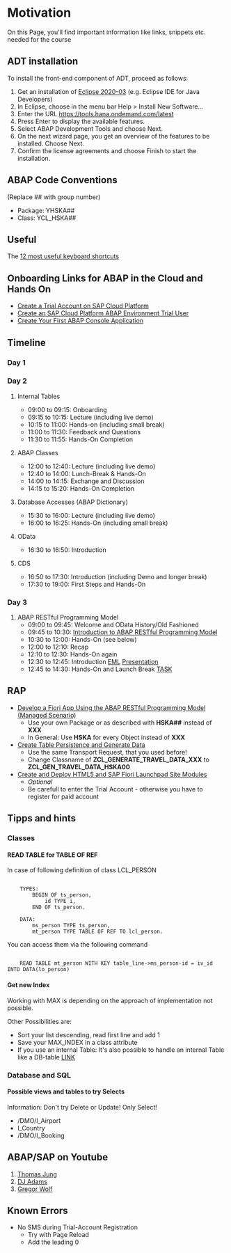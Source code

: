 # Motivation

On this Page, you'll find important information like links, snippets etc. needed for the course

## ADT installation

To install the front-end component of ADT, proceed as follows:

1. Get an installation of [Eclipse 2020-03](https://www.eclipse.org/downloads/packages/release/2020-03/r) (e.g. Eclipse IDE for Java Developers)
2. In Eclipse, choose in the menu bar Help > Install New Software...
3. Enter the URL <https://tools.hana.ondemand.com/latest>
4. Press Enter to display the available features.
5. Select ABAP Development Tools and choose Next.
6. On the next wizard page, you get an overview of the features to be installed. Choose Next.
7. Confirm the license agreements and choose Finish to start the installation.
<!-- Quelle: https://tools.hana.ondemand.com/#abap -->

## ABAP Code Conventions

(Replace ## with group number)

* Package: YHSKA##
* Class: YCL_HSKA##

## Useful

The [12 most useful keyboard shortcuts](https://soschlegel.github.io/abap_hska/ABAP_Shortcuts.html)

## Onboarding Links for ABAP in the Cloud and Hands On

* [Create a Trial Account on SAP Cloud Platform](https://developers.sap.com/tutorials/hcp-create-trial-account.html)
* [Create an SAP Cloud Platform ABAP Environment Trial User](https://developers.sap.com/tutorials/abap-environment-trial-onboarding.html)
* [Create Your First ABAP Console Application](https://developers.sap.com/tutorials/abap-environment-console-application.html)

## Timeline

### Day 1

### Day 2

1. Internal Tables
    * 09:00 to 09:15: Onboarding
    * 09:15 to 10:15: Lecture (including live demo)
    * 10:15 to 11:00: Hands-on (including small break)
    * 11:00 to 11:30: Feedback and Questions
    * 11:30 to 11:55: Hands-On Completion

2. ABAP Classes
   * 12:00 to 12:40: Lecture (including live demo)
   * 12:40 to 14:00: Lunch-Break & Hands-On
   * 14:00 to 14:15: Exchange and Discussion
   * 14:15 to 15:20: Hands-On Completion

3. Database Accesses (ABAP Dictionary)
   * 15:30 to 16:00: Lecture (including live demo)
   * 16:00 to 16:25: Hands-On (including small break)

4. OData
   * 16:30 to 16:50: Introduction

5. CDS
    * 16:50 to 17:30: Introduction (including Demo and longer break)
    * 17:30 to 19:00: First Steps and Hands-On

### Day 3

1. ABAP RESTful Programming Model
    * 09:00 to 09:45: Welcome and OData History/Old Fashioned
    * 09:45 to 10:30: [Introduction to ABAP RESTful Programming Model](presentations/04_01_RAP_Overview.pdf)
    * 10:30 to 12:00: Hands-On (see below)
    * 12:00 to 12:10: Recap
    * 12:10 to 12:30: Hands-On again
    * 12:30 to 12:45: Introduction [EML](https://help.sap.com/viewer/ab6b04eb12d3452aa904d5823416a065/2.0.02/en-US/4e74eb581f044d71a77a1f14c4b9b38f.html) [Presentation](presentations/EML.pptx)
    * 12:45 to 14:30: Hands-On and Launch Break [TASK](eml_task.md)

## RAP

* [Develop a Fiori App Using the ABAP RESTful Programming Model (Managed Scenario)](https://developers.sap.com/group.abap-env-restful-managed.html)
  * Use your own Package or as described with **HSKA##** instead of **XXX**
  * In General: Use **HSKA** for every Object instead of **XXX**
* [Create Table Persistence and Generate Data](https://developers.sap.com/tutorials/abap-environment-persistence.html)
  * Use the same Transport Request, that you used before!
  * Change Classname of **ZCL_GENERATE_TRAVEL_DATA_XXX** to **ZCL_GEN_TRAVEL_DATA_HSKA00**
* [Create and Deploy HTML5 and SAP Fiori Launchpad Site Modules](https://developers.sap.com/tutorials/abap-environment-deploy-cf-production.html)
  * *Optional*
  * Be carefull to enter the Trial Account - otherwise you have to register for paid account

## Tipps and hints

### Classes

#### READ TABLE for TABLE OF REF

In case of following definition of class LCL_PERSON

``` abap

    TYPES:
        BEGIN OF ts_person,
            id TYPE i,
        END OF ts_person.

    DATA:
        ms_person TYPE ts_person,
        mt_person TYPE TABLE OF REF TO lcl_person.

```

You can access them via the following command

``` abap

    READ TABLE mt_person WITH KEY table_line->ms_person-id = iv_id INTO DATA(lo_person)

```

#### Get new Index

Working with MAX is depending on the approach of implementation not possible.

Other Possibilities are:

* Sort your list descending, read first line and add 1
* Save your MAX_INDEX in a class attribute
* If you use an internal Table: It's also possible to handle an internal Table like a DB-table [LINK](https://help.sap.com/doc/abapdocu_752_index_htm/7.52/de-DE/abapselect_itab.htm)

### Database and SQL

#### Possible views and tables to try Selects

Information: Don't try Delete or Update! Only Select!

* /DMO/I_Airport
* I_Country
* /DMO/I_Booking

## ABAP/SAP on Youtube

1. [Thomas Jung](https://www.youtube.com/user/ThomasJung1)
2. [DJ Adams](https://www.youtube.com/user/qmacro99)
3. [Gregor Wolf](https://www.youtube.com/user/lupomania)

## Known Errors

* No SMS during Trial-Account Registration
  * Try with Page Reload
  * Add the leading 0
